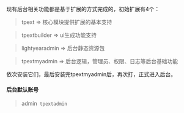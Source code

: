 现有后台相关功能都是基于扩展的方式完成的，初始扩展有4个：

>tpext           => 核心模块提供扩展的基本支持

>tpextbuilder    => ui生成功能支持

>lightyearadmin  => 后台静态资源包

>tpextmyadmin    => 后台逻辑，管理员、权限、日志等后台基础功能

依次安装它们，最后安装完tpextmyadmin后，再次打</admin>，正式进入后台。
#### 后台默认账号 
>admin`
>tpextadmin`